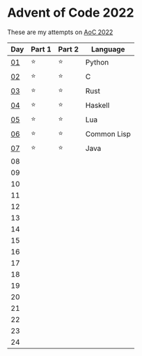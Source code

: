 # Advent of Code 2022

These are my attempts on [AoC 2022](https://adventofcode.com/2022/)

| Day          | Part 1 | Part 2 | Language |
|--------------|--------|--------|----------|
| [01](day01)  |   ⭐   |   ⭐   | Python   |
| [02](day02)  |   ⭐   |   ⭐   | C        |
| [03](day03)  |   ⭐   |   ⭐   | Rust     |
| [04](day04)  |   ⭐   |   ⭐   | Haskell  |
| [05](day05)  |   ⭐   |   ⭐   | Lua      |
| [06](day06)  |   ⭐   |   ⭐   | Common Lisp |
| [07](day07)  |   ⭐   |   ⭐   | Java     |
| 08           |        |        |          |
| 09           |        |        |          |
| 10           |        |        |          |
| 11           |        |        |          |
| 12           |        |        |          |
| 13           |        |        |          |
| 14           |        |        |          |
| 15           |        |        |          |
| 16           |        |        |          |
| 17           |        |        |          |
| 18           |        |        |          |
| 19           |        |        |          |
| 20           |        |        |          |
| 21           |        |        |          |
| 22           |        |        |          |
| 23           |        |        |          |
| 24           |        |        |          |
